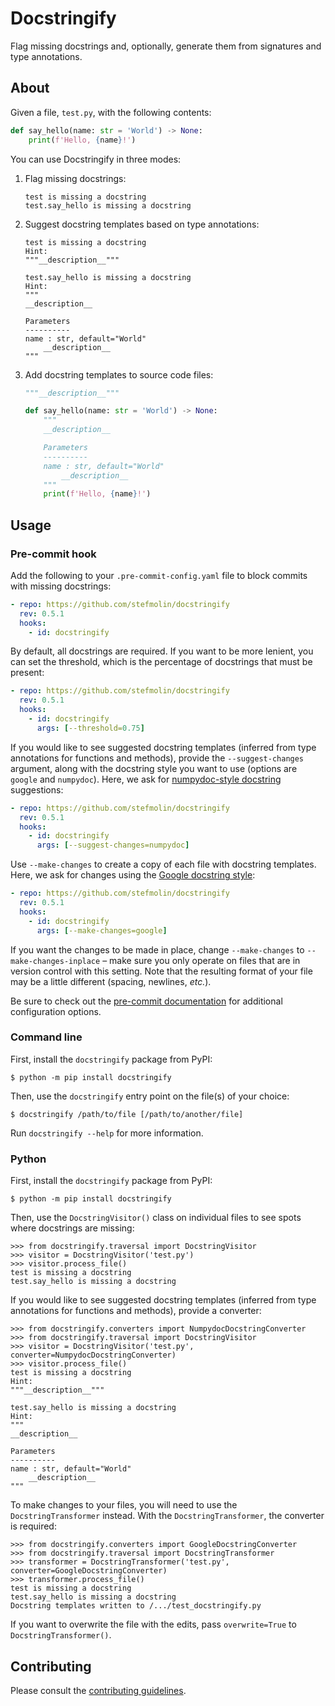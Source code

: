 # Docstringify
Flag missing docstrings and, optionally, generate them from signatures and type annotations.

## About

Given a file, `test.py`, with the following contents:

```python
def say_hello(name: str = 'World') -> None:
    print(f'Hello, {name}!')
```

You can use Docstringify in three modes:

1. Flag missing docstrings:
    ```
    test is missing a docstring
    test.say_hello is missing a docstring
    ```
2. Suggest docstring templates based on type annotations:
    ```
    test is missing a docstring
    Hint:
    """__description__"""

    test.say_hello is missing a docstring
    Hint:
    """
    __description__

    Parameters
    ----------
    name : str, default="World"
        __description__
    """
    ```
3. Add docstring templates to source code files:
    ```python
    """__description__"""

    def say_hello(name: str = 'World') -> None:
        """
        __description__

        Parameters
        ----------
        name : str, default="World"
            __description__
        """
        print(f'Hello, {name}!')
    ```

## Usage

### Pre-commit hook

Add the following to your `.pre-commit-config.yaml` file to block commits with missing docstrings:

```yaml
- repo: https://github.com/stefmolin/docstringify
  rev: 0.5.1
  hooks:
    - id: docstringify
```

By default, all docstrings are required. If you want to be more lenient, you can set the threshold, which is the percentage of docstrings that must be present:

```yaml
- repo: https://github.com/stefmolin/docstringify
  rev: 0.5.1
  hooks:
    - id: docstringify
      args: [--threshold=0.75]
```

If you would like to see suggested docstring templates (inferred from type annotations for functions and methods), provide the `--suggest-changes` argument, along with the docstring style you want to use (options are `google` and `numpydoc`). Here, we ask for [numpydoc-style docstring](https://numpydoc.readthedocs.io/en/latest/format.html#) suggestions:

```yaml
- repo: https://github.com/stefmolin/docstringify
  rev: 0.5.1
  hooks:
    - id: docstringify
      args: [--suggest-changes=numpydoc]
```

Use `--make-changes` to create a copy of each file with docstring templates. Here, we ask for changes using the [Google docstring style](https://www.sphinx-doc.org/en/master/usage/extensions/example_google.html):

```yaml
- repo: https://github.com/stefmolin/docstringify
  rev: 0.5.1
  hooks:
    - id: docstringify
      args: [--make-changes=google]
```

If you want the changes to be made in place, change `--make-changes` to `--make-changes-inplace` &ndash; make sure you only operate on files that are in version control with this setting. Note that the resulting format of your file may be a little different (spacing, newlines, *etc.*).

Be sure to check out the [pre-commit documentation](https://pre-commit.com/#pre-commit-configyaml---hooks) for additional configuration options.

### Command line

First, install the `docstringify` package from PyPI:

```shell
$ python -m pip install docstringify
```

Then, use the `docstringify` entry point on the file(s) of your choice:

```shell
$ docstringify /path/to/file [/path/to/another/file]
```

Run `docstringify --help` for more information.

### Python

First, install the `docstringify` package from PyPI:

```shell
$ python -m pip install docstringify
```

Then, use the `DocstringVisitor()` class on individual files to see spots where docstrings are missing:

```pycon
>>> from docstringify.traversal import DocstringVisitor
>>> visitor = DocstringVisitor('test.py')
>>> visitor.process_file()
test is missing a docstring
test.say_hello is missing a docstring
```

If you would like to see suggested docstring templates (inferred from type annotations for functions and methods), provide a converter:

```pycon
>>> from docstringify.converters import NumpydocDocstringConverter
>>> from docstringify.traversal import DocstringVisitor
>>> visitor = DocstringVisitor('test.py', converter=NumpydocDocstringConverter)
>>> visitor.process_file()
test is missing a docstring
Hint:
"""__description__"""

test.say_hello is missing a docstring
Hint:
"""
__description__

Parameters
----------
name : str, default="World"
    __description__
"""

```

To make changes to your files, you will need to use the `DocstringTransformer` instead. With the `DocstringTransformer`, the converter is required:

```pycon
>>> from docstringify.converters import GoogleDocstringConverter
>>> from docstringify.traversal import DocstringTransformer
>>> transformer = DocstringTransformer('test.py', converter=GoogleDocstringConverter)
>>> transformer.process_file()
test is missing a docstring
test.say_hello is missing a docstring
Docstring templates written to /.../test_docstringify.py
```

If you want to overwrite the file with the edits, pass `overwrite=True` to `DocstringTransformer()`.

## Contributing

Please consult the [contributing guidelines](https://github.com/stefmolin/docstringify/blob/main/CONTRIBUTING.md).
